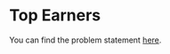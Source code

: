 # Top Earners

You can find the problem statement [here](https://www.hackerrank.com/challenges/earnings-of-employees/problem?isFullScreen=false).
